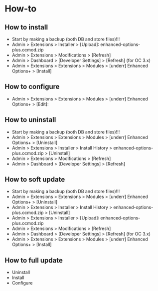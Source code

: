 # How-to

## How to install
* Start by making a backup (both DB and store files)!!!
* Admin > Extensions > Installer > [Upload]: enhanced-options-plus.ocmod.zip
* Admin > Extensions > Modifications > [Refresh]
* Admin > Dashboard > [Developer Settings] > [Refresh] (for OC 3.x)
* Admin > Extensions > Extensions > Modules > [underr] Enhanced Options+ > [Install]

## How to configure
* Admin > Extensions > Extensions > Modules > [underr] Enhanced Options+ > [Edit]:

## How to uninstall
* Start by making a backup (both DB and store files)!!!
* Admin > Extensions > Extensions > Modules > [underr] Enhanced Options+ > [Uninstall]
* Admin > Extensions > Installer > Install History > enhanced-options-plus.ocmod.zip > [Uninstall]
* Admin > Extensions > Modifications > [Refresh]
* Admin > Dashboard > [Developer Settings] > [Refresh]

## How to soft update
* Start by making a backup (both DB and store files)!!!
* Admin > Extensions > Extensions > Modules > [underr] Enhanced Options+ > [Uninstall]
* Admin > Extensions > Installer > Install History > enhanced-options-plus.ocmod.zip > [Uninstall]
* Admin > Extensions > Installer > [Upload]: enhanced-options-plus.ocmod.zip
* Admin > Extensions > Modifications > [Refresh]
* Admin > Dashboard > [Developer Settings] > [Refresh] (for OC 3.x)
* Admin > Extensions > Extensions > Modules > [underr] Enhanced Options+ > [Install]

## How to full update
* Uninstall
* Install
* Configure
